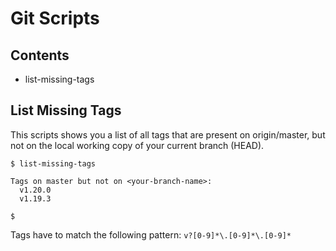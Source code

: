 # Git Scripts

## Contents

  * list-missing-tags
  
## List Missing Tags

This scripts shows you a list of all tags that are present on origin/master, but not on the local working copy of your current branch (HEAD).

```
$ list-missing-tags

Tags on master but not on <your-branch-name>:
  v1.20.0
  v1.19.3

$
```

Tags have to match the following pattern: ```v?[0-9]*\.[0-9]*\.[0-9]*```
